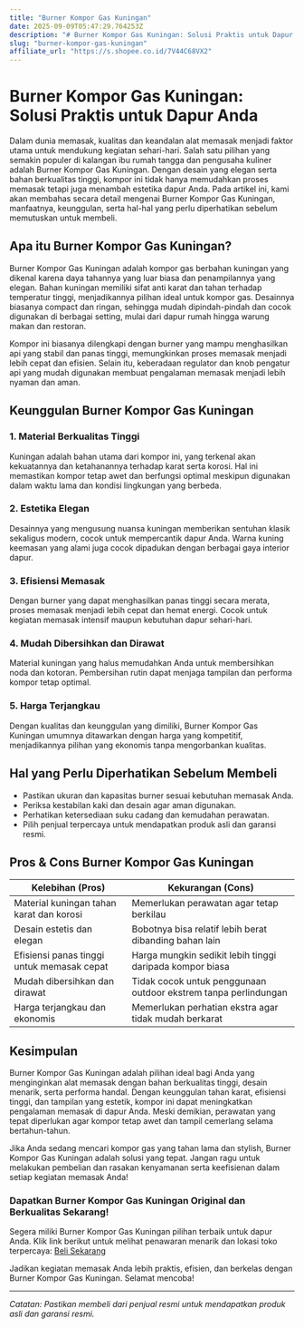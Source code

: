 ```yaml
---
title: "Burner Kompor Gas Kuningan"
date: 2025-09-09T05:47:29.764253Z
description: "# Burner Kompor Gas Kuningan: Solusi Praktis untuk Dapur Anda..."
slug: "burner-kompor-gas-kuningan"
affiliate_url: "https://s.shopee.co.id/7V44C68VX2"
---
```

# Burner Kompor Gas Kuningan: Solusi Praktis untuk Dapur Anda

Dalam dunia memasak, kualitas dan keandalan alat memasak menjadi faktor utama untuk mendukung kegiatan sehari-hari. Salah satu pilihan yang semakin populer di kalangan ibu rumah tangga dan pengusaha kuliner adalah Burner Kompor Gas Kuningan. Dengan desain yang elegan serta bahan berkualitas tinggi, kompor ini tidak hanya memudahkan proses memasak tetapi juga menambah estetika dapur Anda. Pada artikel ini, kami akan membahas secara detail mengenai Burner Kompor Gas Kuningan, manfaatnya, keunggulan, serta hal-hal yang perlu diperhatikan sebelum memutuskan untuk membeli.

## Apa itu Burner Kompor Gas Kuningan?

Burner Kompor Gas Kuningan adalah kompor gas berbahan kuningan yang dikenal karena daya tahannya yang luar biasa dan penampilannya yang elegan. Bahan kuningan memiliki sifat anti karat dan tahan terhadap temperatur tinggi, menjadikannya pilihan ideal untuk kompor gas. Desainnya biasanya compact dan ringan, sehingga mudah dipindah-pindah dan cocok digunakan di berbagai setting, mulai dari dapur rumah hingga warung makan dan restoran.

Kompor ini biasanya dilengkapi dengan burner yang mampu menghasilkan api yang stabil dan panas tinggi, memungkinkan proses memasak menjadi lebih cepat dan efisien. Selain itu, keberadaan regulator dan knob pengatur api yang mudah digunakan membuat pengalaman memasak menjadi lebih nyaman dan aman.

## Keunggulan Burner Kompor Gas Kuningan

### 1. Material Berkualitas Tinggi

Kuningan adalah bahan utama dari kompor ini, yang terkenal akan kekuatannya dan ketahanannya terhadap karat serta korosi. Hal ini memastikan kompor tetap awet dan berfungsi optimal meskipun digunakan dalam waktu lama dan kondisi lingkungan yang berbeda.

### 2. Estetika Elegan

Desainnya yang mengusung nuansa kuningan memberikan sentuhan klasik sekaligus modern, cocok untuk mempercantik dapur Anda. Warna kuning keemasan yang alami juga cocok dipadukan dengan berbagai gaya interior dapur.

### 3. Efisiensi Memasak

Dengan burner yang dapat menghasilkan panas tinggi secara merata, proses memasak menjadi lebih cepat dan hemat energi. Cocok untuk kegiatan memasak intensif maupun kebutuhan dapur sehari-hari.

### 4. Mudah Dibersihkan dan Dirawat

Material kuningan yang halus memudahkan Anda untuk membersihkan noda dan kotoran. Pembersihan rutin dapat menjaga tampilan dan performa kompor tetap optimal.

### 5. Harga Terjangkau

Dengan kualitas dan keunggulan yang dimiliki, Burner Kompor Gas Kuningan umumnya ditawarkan dengan harga yang kompetitif, menjadikannya pilihan yang ekonomis tanpa mengorbankan kualitas.

## Hal yang Perlu Diperhatikan Sebelum Membeli

- Pastikan ukuran dan kapasitas burner sesuai kebutuhan memasak Anda.
- Periksa kestabilan kaki dan desain agar aman digunakan.
- Perhatikan ketersediaan suku cadang dan kemudahan perawatan.
- Pilih penjual terpercaya untuk mendapatkan produk asli dan garansi resmi.

## Pros & Cons Burner Kompor Gas Kuningan

| Kelebihan (Pros)                           | Kekurangan (Cons)                       |
|--------------------------------------------|----------------------------------------|
| Material kuningan tahan karat dan korosi | Memerlukan perawatan agar tetap berkilau |
| Desain estetis dan elegan                | Bobotnya bisa relatif lebih berat dibanding bahan lain |
| Efisiensi panas tinggi untuk memasak cepat| Harga mungkin sedikit lebih tinggi daripada kompor biasa |
| Mudah dibersihkan dan dirawat          | Tidak cocok untuk penggunaan outdoor ekstrem tanpa perlindungan |
| Harga terjangkau dan ekonomis          | Memerlukan perhatian ekstra agar tidak mudah berkarat |

## Kesimpulan

Burner Kompor Gas Kuningan adalah pilihan ideal bagi Anda yang menginginkan alat memasak dengan bahan berkualitas tinggi, desain menarik, serta performa handal. Dengan keunggulan tahan karat, efisiensi tinggi, dan tampilan yang estetik, kompor ini dapat meningkatkan pengalaman memasak di dapur Anda. Meski demikian, perawatan yang tepat diperlukan agar kompor tetap awet dan tampil cemerlang selama bertahun-tahun.

Jika Anda sedang mencari kompor gas yang tahan lama dan stylish, Burner Kompor Gas Kuningan adalah solusi yang tepat. Jangan ragu untuk melakukan pembelian dan rasakan kenyamanan serta keefisienan dalam setiap kegiatan memasak Anda!

### Dapatkan Burner Kompor Gas Kuningan Original dan Berkualitas Sekarang!

Segera miliki Burner Kompor Gas Kuningan pilihan terbaik untuk dapur Anda. Klik link berikut untuk melihat penawaran menarik dan lokasi toko terpercaya: [Beli Sekarang](https://s.shopee.co.id/7V44C68VX2)

Jadikan kegiatan memasak Anda lebih praktis, efisien, dan berkelas dengan Burner Kompor Gas Kuningan. Selamat mencoba!

---

*Catatan: Pastikan membeli dari penjual resmi untuk mendapatkan produk asli dan garansi resmi.*